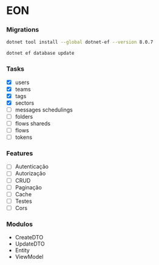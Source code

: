 # EON

### Migrations

```bash
dotnet tool install --global dotnet-ef --version 8.0.7
```

```bash
dotnet ef database update
```

### Tasks

- [X] users
- [X] teams
- [X] tags
- [X] sectors
- [ ] messages schedulings
- [ ] folders
- [ ] flows shareds
- [ ] flows
- [ ] tokens

### Features

- [ ] Autenticação
- [ ] Autorização
- [ ] CRUD
- [ ] Paginação
- [ ] Cache
- [ ] Testes
- [ ] Cors

### Modulos

- CreateDTO
- UpdateDTO
- Entity
- ViewModel
